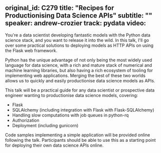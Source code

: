 original_id: C279
title: "Recipes for Productionising Data Science APIs"
subtitle: ""
speaker: andrew-crozier
track: pydata
video:
---
You're a data scientist developing fantastic models with the Python data science stack, and you want to release it into the wild. In this talk, I'll go over some practical solutions to deploying models as HTTP APIs on using the Flask web framework.

Python has the unique advantage of not only being the most widely used language for data science, with a rich and mature stack of numerical and machine learning libraries, but also having a rich ecosystem of tooling for implementing web applications. Merging the best of these two worlds allows us to quickly and easily productionise data science models as APIs.

This talk will be a practical guide for any data scientist or prospective data engineer wanting to productionise data science models, covering:

* Flask
* SQLAlchemy (including integration with Flask with Flask-SQLAlchemy)
* Handling slow computations with job queues in python-rq
* Authorization
* Deployment (including gunicorn)

Code samples implementing a simple application will be provided online following the talk. Participants should be able to use this as a starting point for deploying their own data science APIs online.